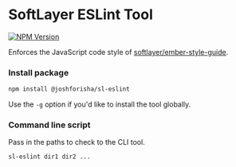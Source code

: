 # SoftLayer ESLint Tool
[![NPM Version](https://img.shields.io/npm/v/@joshforisha/sl-eslint.svg?style=flat-square)](https://www.npmjs.com/package/@joshforisha/sl-eslint)

Enforces the JavaScript code style of [softlayer/ember-style-guide](https://github.com/softlayer/ember-style-guide).

### Install package

```bash
npm install @joshforisha/sl-eslint
```

Use the `-g` option if you'd like to install the tool globally.

### Command line script

Pass in the paths to check to the CLI tool.

```bash
sl-eslint dir1 dir2 ...
```
